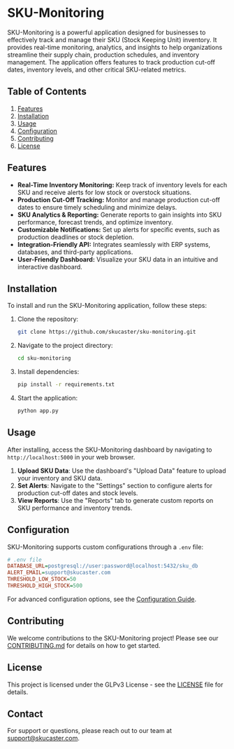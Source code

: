 # SKU-Monitoring

SKU-Monitoring is a powerful application designed for businesses to effectively track and manage their SKU (Stock Keeping Unit) inventory. It provides real-time monitoring, analytics, and insights to help organizations streamline their supply chain, production schedules, and inventory management. The application offers features to track production cut-off dates, inventory levels, and other critical SKU-related metrics.

## Table of Contents
1. [Features](#features)
2. [Installation](#installation)
3. [Usage](#usage)
4. [Configuration](#configuration)
6. [Contributing](#contributing)
7. [License](#license)

## Features

- **Real-Time Inventory Monitoring:** Keep track of inventory levels for each SKU and receive alerts for low stock or overstock situations.
- **Production Cut-Off Tracking:** Monitor and manage production cut-off dates to ensure timely scheduling and minimize delays.
- **SKU Analytics & Reporting:** Generate reports to gain insights into SKU performance, forecast trends, and optimize inventory.
- **Customizable Notifications:** Set up alerts for specific events, such as production deadlines or stock depletion.
- **Integration-Friendly API:** Integrates seamlessly with ERP systems, databases, and third-party applications.
- **User-Friendly Dashboard:** Visualize your SKU data in an intuitive and interactive dashboard.

## Installation

To install and run the SKU-Monitoring application, follow these steps:

1. Clone the repository:
   ```bash
   git clone https://github.com/skucaster/sku-monitoring.git
   ```
2. Navigate to the project directory:
   ```bash
   cd sku-monitoring
   ```
3. Install dependencies:
   ```bash
   pip install -r requirements.txt
   ```
4. Start the application:
   ```bash
   python app.py
   ```

## Usage

After installing, access the SKU-Monitoring dashboard by navigating to `http://localhost:5000` in your web browser.

1. **Upload SKU Data**: Use the dashboard's "Upload Data" feature to upload your inventory and SKU data.
2. **Set Alerts**: Navigate to the "Settings" section to configure alerts for production cut-off dates and stock levels.
3. **View Reports**: Use the "Reports" tab to generate custom reports on SKU performance and inventory trends.

## Configuration

SKU-Monitoring supports custom configurations through a `.env` file:

```ini
# .env file
DATABASE_URL=postgresql://user:password@localhost:5432/sku_db
ALERT_EMAIL=support@skucaster.com
THRESHOLD_LOW_STOCK=50
THRESHOLD_HIGH_STOCK=500
```

For advanced configuration options, see the [Configuration Guide](docs/configuration.md).


## Contributing

We welcome contributions to the SKU-Monitoring project! Please see our [CONTRIBUTING.md](CONTRIBUTING.md) for details on how to get started.

## License

This project is licensed under the GLPv3 License - see the [LICENSE](LICENSE) file for details.

## Contact

For support or questions, please reach out to our team at [support@skucaster.com](mailto:support@skucaster.com).

